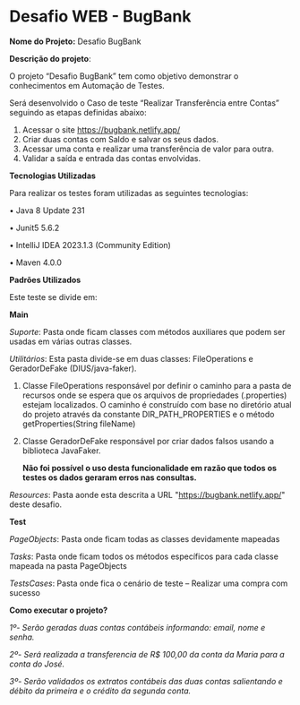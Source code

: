 # Desafio WEB - BugBank

**Nome do Projeto:** Desafio BugBank

**Descrição do projeto**:

O projeto “Desafio BugBank” tem como objetivo demonstrar o conhecimentos em Automação de Testes.

Será desenvolvido o Caso de teste “Realizar Transferência entre Contas” seguindo as etapas definidas abaixo:
1. Acessar o site https://bugbank.netlify.app/
2. Criar duas contas com Saldo e salvar os seus dados.
3. Acessar uma conta e realizar uma transferência de valor para outra.
4. Validar a saída e entrada das contas envolvidas.


**Tecnologias Utilizadas**

Para realizar os testes foram utilizadas as seguintes tecnologias:

•	Java 8 Update 231

•	Junit5 5.6.2

•	IntelliJ IDEA 2023.1.3 (Community Edition)

•	Maven 4.0.0


**Padrões Utilizados**

Este teste se divide em:

**Main**


*Suporte*: Pasta onde ficam classes com métodos auxiliares que podem ser usadas em várias outras classes.

*Utilitários*: Esta pasta divide-se em duas classes: FileOperations e GeradorDeFake (DIUS/java-faker).
1) Classe FileOperations responsável por definir o caminho para a pasta de recursos onde se espera que os arquivos
de propriedades (.properties) estejam localizados. O caminho é construído com base no diretório atual do projeto
através da constante DIR_PATH_PROPERTIES e o método getProperties(String fileName)

2) Classe GeradorDeFake responsável por criar dados falsos usando a biblioteca JavaFaker. 

     **Não foi possível o uso desta funcionalidade em razão que todos os testes os dados geraram erros nas consultas.**

*Resources*: Pasta aonde esta descrita a URL "https://bugbank.netlify.app/" deste desafio.

**Test**

*PageObjects*: Pasta onde ficam todas as classes devidamente mapeadas

*Tasks*: Pasta onde ficam todos os métodos específicos para cada classe mapeada na pasta PageObjects

*TestsCases*: Pasta onde fica o cenário de teste – Realizar uma compra com sucesso


**Como executar o projeto?**

*1º- Serão geradas duas contas contábeis informando: email, nome e senha.*

*2º- Será realizada a transferencia de R$ 100,00 da conta da Maria para a conta do José.*

*3º- Serão validados os extratos contábeis das duas contas salientando e débito da primeira e o crédito da segunda conta.*